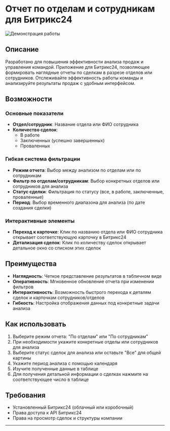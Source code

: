 # Отчет по отделам и сотрудникам для Битрикс24

![Демонстрация работы](demonstration.gif)

## Описание

Разработано для повышения эффективности анализа продаж и управления командой.
Приложение для Битрикс24, позволяющее формировать наглядные отчеты по сделкам в разрезе отделов или сотрудников. Отслеживайте эффективность работы команды и анализируйте результаты продаж с удобным интерфейсом.

## Возможности

### Основные показатели

- **Отдел/сотрудник**: Название отдела или ФИО сотрудника
- **Количество сделок**:
  - В работе
  - Заключенных (успешно завершенных)
  - Проваленных

### Гибкая система фильтрации

- **Режим отчета**: Выбор между анализом по отделам или по сотрудникам
- **Фильтр по отделам/сотрудникам**: Выбор конкретных отделов или сотрудников для анализа
- **Статус сделки**: Фильтрация по статусу (все, в работе, заключенные, проваленные)
- **Период**: Выбор временного диапазона для анализа (по дате создания сделки)

### Интерактивные элементы

- **Переход к карточке**: Клик по названию отдела или ФИО сотрудника открывает соответствующую карточку в Битрикс24
- **Детализация сделок**: Клик по количеству сделок открывает детальное окно со списком этих сделок

## Преимущества

- **Наглядность**: Четкое представление результатов в табличном виде
- **Оперативность**: Мгновенное обновление отчета при изменении фильтров
- **Интерактивность**: Возможность быстрого перехода к деталям сделок и карточкам сотрудников/отделов
- **Гибкость**: Настройка отображения данных под конкретные задачи анализа

## Как использовать

1. Выберите режим отчета: "По отделам" или "По сотрудникам"
2. При необходимости укажите конкретные отделы или сотрудников для анализа
3. Выберите статус сделок для анализа или оставьте "Все" для общей картины
4. Укажите период анализа с помощью календаря
5. Изучите полученные данные в таблице
6. Для получения детальной информации о сделках нажмите на соответствующее число в таблице

## Требования

- Установленный Битрикс24 (облачный или коробочный)
- Права доступа к API Битрикс24
- Права на просмотр сделок и структуры компании

---
